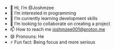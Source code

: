 - 👋 Hi, I’m @Joshmzee
- 👀 I’m interested in programming 
- 🌱 I’m currently learning development skills 
- 💞️ I’m looking to collaborate on creating a project 
- 📫 How to reach me joshmzee001@proton.me
- 😄 Pronouns: He
- ⚡ Fun fact: Being focus and more serious 

<!---
Joshmzee/Joshmzee is a ✨ special ✨ repository because its `README.md` (this file) appears on your GitHub profile.
You can click the Preview link to take a look at your changes.
--->
